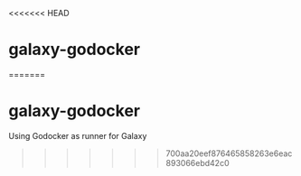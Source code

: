 <<<<<<< HEAD
# galaxy-godocker
=======
# galaxy-godocker
Using Godocker as runner for Galaxy
>>>>>>> 700aa20eef876465858263e6eac893066ebd42c0
